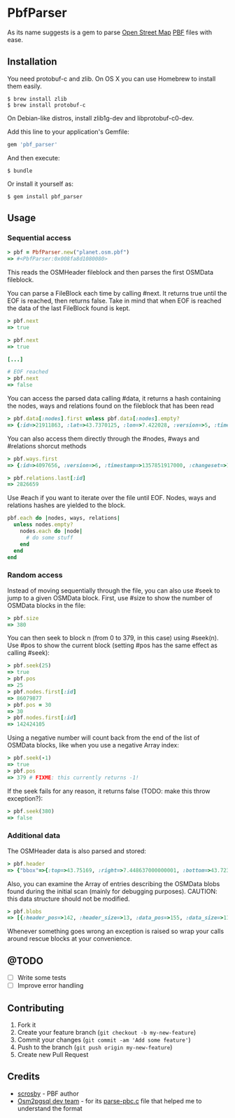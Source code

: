# PbfParser

As its name suggests is a gem to parse [Open Street Map](http://www.openstreetmap.org/) [PBF](http://wiki.openstreetmap.org/wiki/Pbf) files with ease.

## Installation

You need protobuf-c and zlib. On OS X you can use Homebrew to install them easily.

```shell
$ brew install zlib
$ brew install protobuf-c
```

On Debian-like distros, install zlib1g-dev and libprotobuf-c0-dev.

Add this line to your application's Gemfile:

```ruby
gem 'pbf_parser'
```

And then execute:

```shell
$ bundle
```

Or install it yourself as:

```shell
$ gem install pbf_parser
```

## Usage

### Sequential access

```ruby
> pbf = PbfParser.new("planet.osm.pbf")
=> #<PbfParser:0x008fa8d1080080>
```

This reads the OSMHeader fileblock and then parses the first OSMData fileblock.

You can parse a FileBlock each time by calling #next. It returns true until the EOF is reached, then returns false. Take in mind that when EOF is reached the data of the last FileBlock found is kept.

```ruby
> pbf.next
=> true

> pbf.next
=> true

[...]

# EOF reached
> pbf.next
=> false
```

You can access the parsed data calling #data, it returns a hash containing the nodes, ways and relations found on the fileblock that has been read

```ruby
> pbf.data[:nodes].first unless pbf.data[:nodes].empty?
=> {:id=>21911863, :lat=>43.7370125, :lon=>7.422028, :version=>5, :timestamp=>1335970231000, :changeset=>11480240, :uid=>378737, :user=>"Scrup", :tags=>{}}
```

You can also access them directly through the #nodes, #ways and #relations shorcut methods

```ruby
> pbf.ways.first
=> {:id=>4097656, :version=>6, :timestamp=>1357851917000, :changeset=>14602065, :uid=>852996, :user=>"Mg2", :tags=>{"highway"=>"primary", "name"=>"Avenue Princesse Alice"}, :refs=>[21912099, 21912097, 1079751630, 21912095, 21912093, 1110560507, 2104793864, 1079750744, 21912089, 1110560528, 21913657]}

> pbf.relations.last[:id]
=> 2826659
```

Use #each if you want to iterate over the file until EOF. Nodes, ways and relations hashes are yielded to the block.

```ruby
pbf.each do |nodes, ways, relations|
  unless nodes.empty?
    nodes.each do |node|
      # do some stuff
    end
  end
end
```

### Random access

Instead of moving sequentially through the file, you can also use #seek to jump to a given OSMData block. First,
use #size to show the number of OSMData blocks in the file:

```ruby
> pbf.size
=> 380
```

You can then seek to block n (from 0 to 379, in this case) using #seek(n). Use #pos to show the current block
(setting #pos has the same effect as calling #seek):

```ruby
> pbf.seek(25)
=> true
> pbf.pos
=> 25
> pbf.nodes.first[:id]
=> 86079877
> pbf.pos = 30
=> 30
> pbf.nodes.first[:id]
=> 142424105
```

Using a negative number will count back from the end of the list of OSMData blocks, like when you use a negative
Array index:

```ruby
> pbf.seek(-1)
=> true
> pbf.pos
=> 379 # FIXME: this currently returns -1!
```

If the seek fails for any reason, it returns false (TODO: make this throw exception?):

```ruby
> pbf.seek(380)
=> false
```

### Additional data

The OSMHeader data is also parsed and stored:

```ruby
> pbf.header
=> {"bbox"=>{:top=>43.75169, :right=>7.448637000000001, :bottom=>43.72335, :left=>7.409205}, "required_features"=>["OsmSchema-V0.6", "DenseNodes"], "optional_features"=>nil, "writing_program"=>"Osmium (http://wiki.openstreetmap.org/wiki/Osmium)", "source"=>nil, "osmosis_replication_timestamp"=>1375470002, "osmosis_replication_sequence_number"=>nil, "osmosis_replication_base_url"=>nil}
```

Also, you can examine the Array of entries describing the OSMData blobs found during the initial scan (mainly for
debugging purposes). CAUTION: this data structure should not be modified.

```ruby
> pbf.blobs
=> [{:header_pos=>142, :header_size=>13, :data_pos=>155, :data_size=>114068}, ...]
```

Whenever something goes wrong an exception is raised so wrap your calls around rescue blocks at your convenience.

## @TODO
- [ ] Write some tests
- [ ] Improve error handling

## Contributing

1. Fork it
2. Create your feature branch (`git checkout -b my-new-feature`)
3. Commit your changes (`git commit -am 'Add some feature'`)
4. Push to the branch (`git push origin my-new-feature`)
5. Create new Pull Request

## Credits

* [scrosby](https://github.com/scrosby) - PBF author
* [Osm2pgsql dev team](https://github.com/openstreetmap/osm2pgsql/graphs/contributors) - for its [parse-pbc.c](https://github.com/openstreetmap/osm2pgsql/blob/master/parse-pbf.c) file that helped me to understand the format

